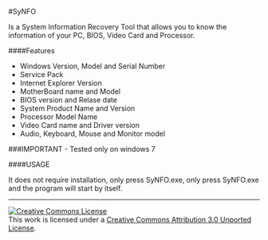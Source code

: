 #SyNFO

Is a System Information Recovery Tool that allows you to know the information of your PC, BIOS, Video Card and Processor.

####Features
* Windows Version, Model and Serial Number
* Service Pack 
* Internet Explorer Version
* MotherBoard name and Model
* BIOS version and Relase date
* System Product Name and Version
* Processor Model Name
* Video Card name and Driver version
* Audio, Keyboard, Mouse and Monitor model

###IMPORTANT - Tested only on windows 7

####USAGE

It does not require installation, only press SyNFO.exe, only press SyNFO.exe and the program will start by itself.

-------------------------------------------
<a rel="license" href="http://creativecommons.org/licenses/by/3.0/"><img alt="Creative Commons License" style="border-width:0" src="http://i.creativecommons.org/l/by/3.0/88x31.png" /></a><br />This work is licensed under a <a rel="license" href="http://creativecommons.org/licenses/by/3.0/">Creative Commons Attribution 3.0 Unported License</a>.